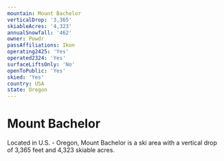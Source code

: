 ```yaml
---
mountain: Mount Bachelor
verticalDrop: '3,365'
skiableAcres: '4,323'
annualSnowfall: '462'
owner: Powdr
passAffiliations: Ikon
operating2425: 'Yes'
operated2324: 'Yes'
surfaceLiftsOnly: 'No'
openToPublic: 'Yes'
skied: 'Yes'
country: USA
state: Oregon
---
```


# Mount Bachelor

Located in U.S. - Oregon, Mount Bachelor is a ski area with a vertical drop of 3,365 feet and 4,323 skiable acres.
